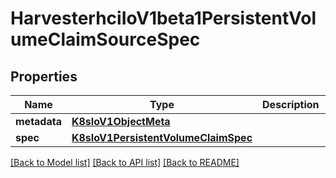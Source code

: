 # HarvesterhciIoV1beta1PersistentVolumeClaimSourceSpec

## Properties
Name | Type | Description | Notes
------------ | ------------- | ------------- | -------------
**metadata** | [**K8sIoV1ObjectMeta**](K8sIoV1ObjectMeta.md) |  | [optional] 
**spec** | [**K8sIoV1PersistentVolumeClaimSpec**](K8sIoV1PersistentVolumeClaimSpec.md) |  | [optional] 

[[Back to Model list]](../README.md#documentation-for-models) [[Back to API list]](../README.md#documentation-for-api-endpoints) [[Back to README]](../README.md)


